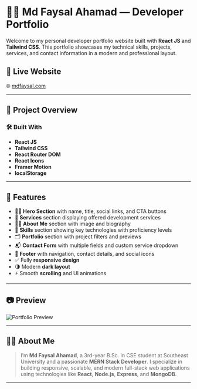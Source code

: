 # 🧑‍💻 Md Faysal Ahamad — Developer Portfolio

Welcome to my personal developer portfolio website built with **React JS** and **Tailwind CSS**. This portfolio showcases my technical skills, projects, services, and contact information in a modern and professional layout.

## 🚀 Live Website

🌐 [mdfaysal.com](https://mdfaysal.com)

---

## 📁 Project Overview

### 🛠 Built With
- **React JS**
- **Tailwind CSS**
- **React Router DOM**
- **React Icons**
- **Framer Motion** 
- **localStorage** 

---

## 📌 Features

- 👨‍💻 **Hero Section** with name, title, social links, and CTA buttons
- 🧰 **Services** section displaying offered development services
- 🙋‍♂️ **About Me** section with image and biography
- 🧠 **Skills** section showing key technologies with proficiency levels
- 🗂 **Portfolio** section with project filters and previews
- 📬 **Contact Form** with multiple fields and custom service dropdown
- 🦶 **Footer** with navigation, contact details, and social icons
- ✅ Fully **responsive design**
- 🌗 Modern **dark layout**
- ⚡ Smooth **scrolling** and UI animations

---

## 📷 Preview

![Portfolio Preview](https://i.ibb.co/tMD0s9BD/hero.png)  

---

## 🧑‍💼 About Me

> I’m **Md Faysal Ahamad**, a 3rd-year B.Sc. in CSE student at Southeast University and a passionate **MERN Stack Developer**. I specialize in building responsive, scalable, and modern full-stack web applications using technologies like **React**, **Node.js**, **Express**, and **MongoDB**.

---



